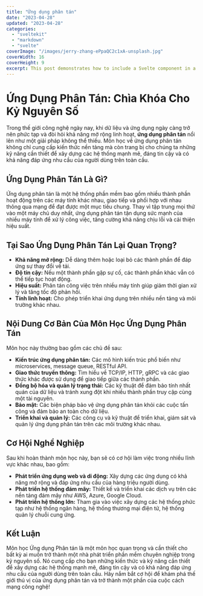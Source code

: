 ```yaml
---
title: "Ứng dụng phân tán"
date: "2023-04-28"
updated: "2023-04-28"
categories:
  - "sveltekit"
  - "markdown"
  - "svelte"
coverImage: "/images/jerry-zhang-ePpaQC2c1xA-unsplash.jpg"
coverWidth: 16
coverHeight: 9
excerpt: This post demonstrates how to include a Svelte component in a Markdown post.
---
```


# Ứng Dụng Phân Tán: Chìa Khóa Cho Kỷ Nguyên Số

Trong thế giới công nghệ ngày nay, khi dữ liệu và ứng dụng ngày càng trở nên phức tạp và đòi hỏi khả năng mở rộng linh hoạt, **ứng dụng phân tán** nổi lên như một giải pháp không thể thiếu. Môn học về ứng dụng phân tán không chỉ cung cấp kiến thức nền tảng mà còn trang bị cho chúng ta những kỹ năng cần thiết để xây dựng các hệ thống mạnh mẽ, đáng tin cậy và có khả năng đáp ứng nhu cầu của người dùng trên toàn cầu.

## Ứng Dụng Phân Tán Là Gì?

Ứng dụng phân tán là một hệ thống phần mềm bao gồm nhiều thành phần hoạt động trên các máy tính khác nhau, giao tiếp và phối hợp với nhau thông qua mạng để đạt được một mục tiêu chung. Thay vì tập trung mọi thứ vào một máy chủ duy nhất, ứng dụng phân tán tận dụng sức mạnh của nhiều máy tính để xử lý công việc, tăng cường khả năng chịu lỗi và cải thiện hiệu suất.

## Tại Sao Ứng Dụng Phân Tán Lại Quan Trọng?

*   **Khả năng mở rộng:** Dễ dàng thêm hoặc loại bỏ các thành phần để đáp ứng sự thay đổi về tải.
*   **Độ tin cậy:** Nếu một thành phần gặp sự cố, các thành phần khác vẫn có thể tiếp tục hoạt động.
*   **Hiệu suất:** Phân tán công việc trên nhiều máy tính giúp giảm thời gian xử lý và tăng tốc độ phản hồi.
*   **Tính linh hoạt:** Cho phép triển khai ứng dụng trên nhiều nền tảng và môi trường khác nhau.

## Nội Dung Cơ Bản Của Môn Học Ứng Dụng Phân Tán

Môn học này thường bao gồm các chủ đề sau:

*   **Kiến trúc ứng dụng phân tán:** Các mô hình kiến trúc phổ biến như microservices, message queue, RESTful API.
*   **Giao thức truyền thông:** Tìm hiểu về TCP/IP, HTTP, gRPC và các giao thức khác được sử dụng để giao tiếp giữa các thành phần.
*   **Đồng bộ hóa và quản lý trạng thái:** Các kỹ thuật để đảm bảo tính nhất quán của dữ liệu và tránh xung đột khi nhiều thành phần truy cập cùng một tài nguyên.
*   **Bảo mật:** Các biện pháp bảo vệ ứng dụng phân tán khỏi các cuộc tấn công và đảm bảo an toàn cho dữ liệu.
*   **Triển khai và quản lý:** Các công cụ và kỹ thuật để triển khai, giám sát và quản lý ứng dụng phân tán trên các môi trường khác nhau.

## Cơ Hội Nghề Nghiệp

Sau khi hoàn thành môn học này, bạn sẽ có cơ hội làm việc trong nhiều lĩnh vực khác nhau, bao gồm:

*   **Phát triển ứng dụng web và di động:** Xây dựng các ứng dụng có khả năng mở rộng và đáp ứng nhu cầu của hàng triệu người dùng.
*   **Phát triển hệ thống đám mây:** Thiết kế và triển khai các dịch vụ trên các nền tảng đám mây như AWS, Azure, Google Cloud.
*   **Phát triển hệ thống lớn:** Tham gia vào việc xây dựng các hệ thống phức tạp như hệ thống ngân hàng, hệ thống thương mại điện tử, hệ thống quản lý chuỗi cung ứng.

## Kết Luận

Môn học Ứng dụng Phân tán là một môn học quan trọng và cần thiết cho bất kỳ ai muốn trở thành một nhà phát triển phần mềm chuyên nghiệp trong kỷ nguyên số. Nó cung cấp cho bạn những kiến thức và kỹ năng cần thiết để xây dựng các hệ thống mạnh mẽ, đáng tin cậy và có khả năng đáp ứng nhu cầu của người dùng trên toàn cầu. Hãy nắm bắt cơ hội để khám phá thế giới thú vị của ứng dụng phân tán và trở thành một phần của cuộc cách mạng công nghệ!